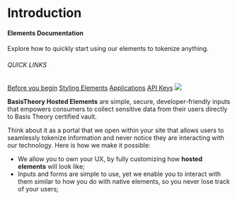 # Introduction
<aside class="header-intro-box">
    <span>
        <h4>Elements Documentation</h4>
        <p class="header-intro-body2-font">Explore how to quickly start using our elements to tokenize anything.</p>
        <h6>QUICK LINKS</h6>
        <span class="intro-quick-links">
            <a href="#getting-started">Before you begin</a>
            <a href="#styles">Styling Elements</a>
            <a href="#applications">Applications</a>
            <a href="#permissions">API Keys</a>
        </span>
    </span>
    <img src="./images/hosted_intro.svg"/>
</aside>

**BasisTheory Hosted Elements** are simple, secure, developer-friendly inputs that empowers consumers to collect sensitive data from their users directly to Basis Theory certified vault.

Think about it as a portal that we open within your site that allows users to seamlessly tokenize information and never notice they are interacting with our technology. Here is how we make it possible:

- We allow you to own your UX, by fully customizing how **hosted elements** will look like;
- Inputs and forms are simple to use, yet we enable you to interact with them similar to how you do with native elements, so you never lose track of your users;
